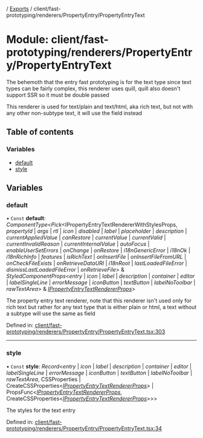 [](../README.md) / [Exports](../modules.md) / client/fast-prototyping/renderers/PropertyEntry/PropertyEntryText

# Module: client/fast-prototyping/renderers/PropertyEntry/PropertyEntryText

The behemoth that the entry fast prototyping is for the text type since text
types can be fairly complex, this renderer uses quill, quill also doesn't support SSR
so it must be double passed

This renderer is used for text/plain and text/html, aka rich text, but not with
any other non-subtype text, it will use the field instead

## Table of contents

### Variables

- [default](client_fast_prototyping_renderers_propertyentry_propertyentrytext.md#default)
- [style](client_fast_prototyping_renderers_propertyentry_propertyentrytext.md#style)

## Variables

### default

• `Const` **default**: *ComponentType*<*Pick*<IPropertyEntryTextRendererWithStylesProps, *propertyId* \| *args* \| *rtl* \| *icon* \| *disabled* \| *label* \| *placeholder* \| *description* \| *currentAppliedValue* \| *canRestore* \| *currentValue* \| *currentValid* \| *currentInvalidReason* \| *currentInternalValue* \| *autoFocus* \| *enableUserSetErrors* \| *onChange* \| *onRestore* \| *i18nGenericError* \| *i18nOk* \| *i18nRichInfo* \| *features* \| *isRichText* \| *onInsertFile* \| *onInsertFileFromURL* \| *onCheckFileExists* \| *onRetrieveDataURI* \| *i18nRoot* \| *lastLoadedFileError* \| *dismissLastLoadedFileError* \| *onRetrieveFile*\> & *StyledComponentProps*<*entry* \| *icon* \| *label* \| *description* \| *container* \| *editor* \| *labelSingleLine* \| *errorMessage* \| *iconButton* \| *textButton* \| *labelNoToolbar* \| *rawTextArea*\> & [*IPropertyEntryTextRendererProps*](../interfaces/client_internal_components_propertyentry_propertyentrytext.ipropertyentrytextrendererprops.md)\>

The property entry text renderer, note that this renderer isn't used only for rich text
but rather for any text type that is either plain or html, a text without a subtype
will use the same as field

Defined in: [client/fast-prototyping/renderers/PropertyEntry/PropertyEntryText.tsx:303](https://github.com/onzag/itemize/blob/55e63f2c/client/fast-prototyping/renderers/PropertyEntry/PropertyEntryText.tsx#L303)

___

### style

• `Const` **style**: *Record*<*entry* \| *icon* \| *label* \| *description* \| *container* \| *editor* \| *labelSingleLine* \| *errorMessage* \| *iconButton* \| *textButton* \| *labelNoToolbar* \| *rawTextArea*, CSSProperties \| CreateCSSProperties<[*IPropertyEntryTextRendererProps*](../interfaces/client_internal_components_propertyentry_propertyentrytext.ipropertyentrytextrendererprops.md)\> \| PropsFunc<[*IPropertyEntryTextRendererProps*](../interfaces/client_internal_components_propertyentry_propertyentrytext.ipropertyentrytextrendererprops.md), CreateCSSProperties<[*IPropertyEntryTextRendererProps*](../interfaces/client_internal_components_propertyentry_propertyentrytext.ipropertyentrytextrendererprops.md)\>\>\>

The styles for the text entry

Defined in: [client/fast-prototyping/renderers/PropertyEntry/PropertyEntryText.tsx:34](https://github.com/onzag/itemize/blob/55e63f2c/client/fast-prototyping/renderers/PropertyEntry/PropertyEntryText.tsx#L34)
